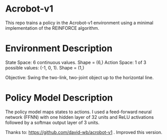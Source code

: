 # Acrobot-v1

This repo trains a policy in the Acrobot-v1 environment using a minimal implementation of the REINFORCE algorithm.

# Environment Description

State Space: 6 continuous values. Shape = (6,)
Action Space: 1 of 3 possible values: (-1, 0, 1). Shape = (1,)

Objective: Swing the two-link, two-joint object up to the horizontal line. 

# Policy Model Description
The policy model maps states to actions. I used a feed-forward neural network (FFNN) with one hidden layer of 32 units and ReLU activations followed by a softmax output layer of 3 units.

Thanks to: https://github.com/david-wb/acrobot-v1 . Improved this version.


